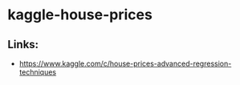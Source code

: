 # kaggle-house-prices

## Links:

- https://www.kaggle.com/c/house-prices-advanced-regression-techniques
